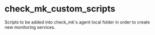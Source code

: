 # check_mk_custom_scripts
Scripts to be added into check_mk's agent local folder in order to create new monitoring services.
